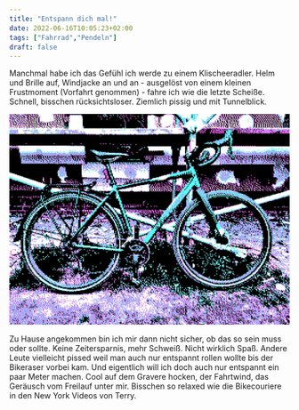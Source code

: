 ```yaml
---
title: "Entspann dich mal!"
date: 2022-06-16T10:05:23+02:00
tags: ["Fahrrad","Pendeln"]
draft: false
---
```

Manchmal habe ich das Gefühl ich werde zu einem Klischeeradler. Helm und Brille auf, Windjacke an und an - ausgelöst von einem kleinen Frustmoment (Vorfahrt genommen) - fahre ich wie die letzte Scheiße. Schnell, bisschen rücksichtsloser. Ziemlich pissig und mit Tunnelblick.

[![Mein Stevens in lächerlichem 8bit :D](8bit_stevens-gravere.jpeg)](8bit_stevens-gravere.jpeg)

Zu Hause angekommen bin ich mir dann nicht sicher, ob das so sein muss oder sollte. Keine Zeitersparnis, mehr Schweiß. Nicht wirklich Spaß. Andere Leute vielleicht pissed weil man auch nur entspannt rollen wollte bis der Bikeraser vorbei kam. Und eigentlich will ich doch auch nur entspannt ein paar Meter machen. Cool auf dem Gravere hocken, der Fahrtwind, das Geräusch vom Freilauf unter mir. Bisschen so relaxed wie die Bikecouriere in den New York Videos von Terry.


